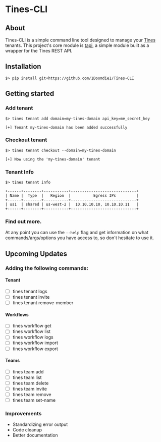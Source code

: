 # Tines-CLI

## About
Tines-CLI is a simple command line tool designed to manage your [Tines](https://www.tines.com/) tenants.
This project's core module is [tapi](https://github.com/1Doomdie1/tapi), a simple module built as a wrapper for the Tines REST API.

## Installation
```commandline
$> pip install git+https://github.com/1Doomdie1/Tines-CLI
```

## Getting started

### Add tenant
```commandline
$> tines tenant add domain=my-tines-domain api_key=me_secret_key

[+] Tenant my-tines-domain has been added successfully
``` 

### Checkout tenant
```commandline
$> tines tenant checkout --domain=my-tines-domain

[+] Now using the 'my-tines-domain' tenant
```

### Tenant Info
```commandline
$> tines tenant info

+------+--------+-----------+-----------------------------+
| Name |  Type  |   Region  |          Egress IPs         |
+------+--------+-----------+-----------------------------+
| us1  | shared | us-west-2 |  10.10.10.10, 10.10.10.11   |
+------+--------+-----------+-----------------------------+
```

### Find out more.
At any point you can use the `--help` flag and get information on what commands/args/options you have access to, so don't hesitate to use it.

## Upcoming Updates

### Adding the following commands:

#### Tenant
- [ ] tines tenant logs
- [ ] tines tenant invite
- [ ] tines tenant remove-member

#### Workflows
- [ ] tines workflow get
- [ ] tines workflow list
- [ ] tines workflow logs
- [ ] tines workflow import
- [ ] tines workflow export

#### Teams
- [ ] tines team add
- [ ] tines team list
- [ ] tines team delete
- [ ] tines team invite
- [ ] tines team remove
- [ ] tines team set-name

### Improvements

- Standardizing error output
- Code cleanup
- Better documentation
